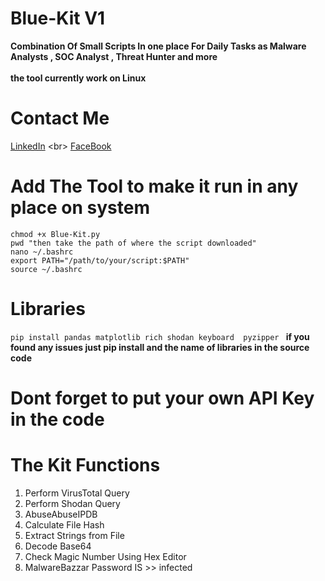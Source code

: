 # Blue-Kit V1
**Combination Of Small Scripts In one place For Daily Tasks as Malware Analysts , SOC Analyst , Threat Hunter and more**
<br>
<br>
**the tool currently work on Linux**

# Contact Me 
[LinkedIn](https://www.example.com](https://www.linkedin.com/in/zyadelzyat/)https://www.linkedin.com/in/zyadelzyat/)
<br>
[FaceBook](https://www.facebook.com/zyadw3)

# Add The Tool to make it run in any place on system
`chmod +x Blue-Kit.py`
<br>
`pwd "then take the path of where the script downloaded"`
<br>
`nano ~/.bashrc`
<br>
`export PATH="/path/to/your/script:$PATH"`
<br>
`source ~/.bashrc`
# Libraries
`pip install pandas matplotlib rich shodan keyboard  pyzipper `
**if you found any issues just pip install and the name of libraries in the source code**

# Dont forget to put your own API Key in the code

# The Kit Functions 
1. Perform VirusTotal Query
2. Perform Shodan Query
3. AbuseAbuseIPDB
4. Calculate File Hash
5. Extract Strings from File
6. Decode Base64
7. Check Magic Number Using Hex Editor
8. MalwareBazzar Password IS >> infected
